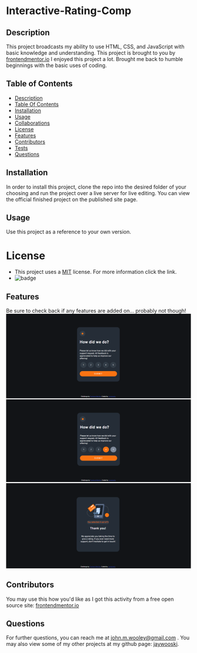 # Interactive-Rating-Comp
  ## Description 
  This project broadcasts my ability to use HTML, CSS, and JavaScript with basic knowledge and understanding. This project is brought to you by [frontendmentor.io](frontendmentor.io)
I enjoyed this project a lot. Brought me back to humble beginnings with the basic uses of coding.
  
  ## Table of Contents
  * [Description](#description)
  * [Table Of Contents](#table-of-contents)
  * [Installation](#installation)
  * [Usage](#usage)
  * [Collaborations](#collaborations)
  * [License](#license)
  * [Features](#features)
  * [Contributors](#contributors)
  * [Tests](#tests)
  * [Questions](#questions)
  
  ## Installation
  In order to install this project, clone the repo into the desired folder of your choosing and run the project over a live server for live editing. You can view the official finished project on the published site page.
  
  ## Usage
  Use this project as a reference to your own version.


  # License
   - This project uses a [MIT](https://choosealicense.com/license/mit/) license. For more information click the link.
   - ![badge](https://img.shields.io/badge/license-MIT-green})
   

  ## Features
  Be sure to check back if any features are added on... probably not though!
  ![screenshot_1](./images/Screenshot%202022-05-04.png)
  ![screenshot_2](images/ScreenShot_2.png)
  ![Screenshot_thankYou](images/Screenshot%202022-05-04%20015121.png)

  ## Contributors
  You may use this how you'd like as I got this activity from a free open source site: [frontendmentor.io](frontendmentor.io)
  
 

  ## Questions
  For further questions, you can reach me at [john.m.wooley@gmail.com](john.m.wooley@gmail.com) .
  You may also view some of my other projects at my github page: [jaywooski](https://github.com/jaywooski).
  
